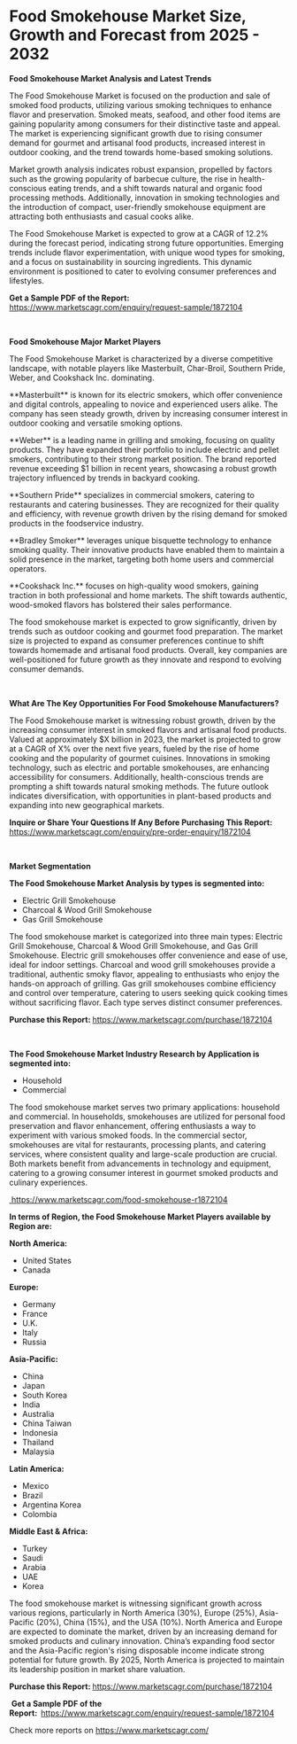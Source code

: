 <p><h1>Food Smokehouse Market Size, Growth and Forecast from 2025 - 2032</h1></p><p><strong>Food Smokehouse Market Analysis and Latest Trends</strong></p>
<p><p>The Food Smokehouse Market is focused on the production and sale of smoked food products, utilizing various smoking techniques to enhance flavor and preservation. Smoked meats, seafood, and other food items are gaining popularity among consumers for their distinctive taste and appeal. The market is experiencing significant growth due to rising consumer demand for gourmet and artisanal food products, increased interest in outdoor cooking, and the trend towards home-based smoking solutions.</p><p>Market growth analysis indicates robust expansion, propelled by factors such as the growing popularity of barbecue culture, the rise in health-conscious eating trends, and a shift towards natural and organic food processing methods. Additionally, innovation in smoking technologies and the introduction of compact, user-friendly smokehouse equipment are attracting both enthusiasts and casual cooks alike.</p><p>The Food Smokehouse Market is expected to grow at a CAGR of 12.2% during the forecast period, indicating strong future opportunities. Emerging trends include flavor experimentation, with unique wood types for smoking, and a focus on sustainability in sourcing ingredients. This dynamic environment is positioned to cater to evolving consumer preferences and lifestyles.</p></p>
<p><strong>Get a Sample PDF of the Report:&nbsp;</strong> <a href="https://www.marketscagr.com/enquiry/request-sample/1872104?utm_campaign=2202&utm_medium=2&utm_source=Github&utm_content=ia&utm_term=05022025&utm_id=food-smokehouse">https://www.marketscagr.com/enquiry/request-sample/1872104</a></p>
<p>&nbsp;</p>
<p><strong>Food Smokehouse Major Market Players</strong></p>
<p><p>The Food Smokehouse Market is characterized by a diverse competitive landscape, with notable players like Masterbuilt, Char-Broil, Southern Pride, Weber, and Cookshack Inc. dominating. </p><p>**Masterbuilt** is known for its electric smokers, which offer convenience and digital controls, appealing to novice and experienced users alike. The company has seen steady growth, driven by increasing consumer interest in outdoor cooking and versatile smoking options.</p><p>**Weber** is a leading name in grilling and smoking, focusing on quality products. They have expanded their portfolio to include electric and pellet smokers, contributing to their strong market position. The brand reported revenue exceeding $1 billion in recent years, showcasing a robust growth trajectory influenced by trends in backyard cooking.</p><p>**Southern Pride** specializes in commercial smokers, catering to restaurants and catering businesses. They are recognized for their quality and efficiency, with revenue growth driven by the rising demand for smoked products in the foodservice industry.</p><p>**Bradley Smoker** leverages unique bisquette technology to enhance smoking quality. Their innovative products have enabled them to maintain a solid presence in the market, targeting both home users and commercial operators.</p><p>**Cookshack Inc.** focuses on high-quality wood smokers, gaining traction in both professional and home markets. The shift towards authentic, wood-smoked flavors has bolstered their sales performance.</p><p>The food smokehouse market is expected to grow significantly, driven by trends such as outdoor cooking and gourmet food preparation. The market size is projected to expand as consumer preferences continue to shift towards homemade and artisanal food products. Overall, key companies are well-positioned for future growth as they innovate and respond to evolving consumer demands.</p></p>
<p>&nbsp;</p>
<p><strong>What Are The Key Opportunities For Food Smokehouse Manufacturers?</strong></p>
<p><p>The Food Smokehouse market is witnessing robust growth, driven by the increasing consumer interest in smoked flavors and artisanal food products. Valued at approximately $X billion in 2023, the market is projected to grow at a CAGR of X% over the next five years, fueled by the rise of home cooking and the popularity of gourmet cuisines. Innovations in smoking technology, such as electric and portable smokehouses, are enhancing accessibility for consumers. Additionally, health-conscious trends are prompting a shift towards natural smoking methods. The future outlook indicates diversification, with opportunities in plant-based products and expanding into new geographical markets.</p></p>
<p><strong>Inquire or Share Your Questions If Any Before Purchasing This Report:</strong> <a href="https://www.marketscagr.com/enquiry/pre-order-enquiry/1872104?utm_campaign=2202&utm_medium=2&utm_source=Github&utm_content=ia&utm_term=05022025&utm_id=food-smokehouse">https://www.marketscagr.com/enquiry/pre-order-enquiry/1872104</a></p>
<p>&nbsp;</p>
<p><strong>Market Segmentation</strong></p>
<p><strong>The Food Smokehouse Market Analysis by types is segmented into:</strong></p>
<p><ul><li>Electric Grill Smokehouse</li><li>Charcoal & Wood Grill Smokehouse</li><li>Gas Grill Smokehouse</li></ul></p>
<p><p>The food smokehouse market is categorized into three main types: Electric Grill Smokehouse, Charcoal & Wood Grill Smokehouse, and Gas Grill Smokehouse. Electric grill smokehouses offer convenience and ease of use, ideal for indoor settings. Charcoal and wood grill smokehouses provide a traditional, authentic smoky flavor, appealing to enthusiasts who enjoy the hands-on approach of grilling. Gas grill smokehouses combine efficiency and control over temperature, catering to users seeking quick cooking times without sacrificing flavor. Each type serves distinct consumer preferences.</p></p>
<p><strong>Purchase this Report:&nbsp;</strong><a href="https://www.marketscagr.com/purchase/1872104?utm_campaign=2202&utm_medium=2&utm_source=Github&utm_content=ia&utm_term=05022025&utm_id=food-smokehouse">https://www.marketscagr.com/purchase/1872104</a></p>
<p>&nbsp;</p>
<p><strong>The Food Smokehouse Market Industry Research by Application is segmented into:</strong></p>
<p><ul><li>Household</li><li>Commercial</li></ul></p>
<p><p>The food smokehouse market serves two primary applications: household and commercial. In households, smokehouses are utilized for personal food preservation and flavor enhancement, offering enthusiasts a way to experiment with various smoked foods. In the commercial sector, smokehouses are vital for restaurants, processing plants, and catering services, where consistent quality and large-scale production are crucial. Both markets benefit from advancements in technology and equipment, catering to a growing consumer interest in gourmet smoked products and culinary experiences.</p></p>
<p><a href="https://www.marketscagr.com/food-smokehouse-r1872104?utm_campaign=2202&utm_medium=2&utm_source=Github&utm_content=ia&utm_term=05022025&utm_id=food-smokehouse">&nbsp;https://www.marketscagr.com/food-smokehouse-r1872104</a></p>
<p><strong>In terms of Region, the Food Smokehouse Market Players available by Region are:</strong></p>
<p>
    <p> <strong> North America: </strong>
        <ul>
            <li>United States</li>
            <li>Canada</li>
        </ul>
        </p> 
    <p> <strong> Europe: </strong>
        <ul>
            <li>Germany</li>
            <li>France</li>
            <li>U.K.</li>
            <li>Italy</li>
            <li>Russia</li>
        </ul>
        </p> 
    <p> <strong> Asia-Pacific: </strong>
        <ul>
            <li>China</li>
            <li>Japan</li>
            <li>South Korea</li>
            <li>India</li>
            <li>Australia</li>
            <li>China Taiwan</li>
            <li>Indonesia</li>
            <li>Thailand</li>
            <li>Malaysia</li>
        </ul>
        </p> 
    <p> <strong> Latin America: </strong>
        <ul>
            <li>Mexico</li>
            <li>Brazil</li>
            <li>Argentina Korea</li>
            <li>Colombia</li>
        </ul>
        </p> 
    <p> <strong> Middle East & Africa: </strong>
        <ul>
            <li>Turkey</li>
            <li>Saudi</li>
            <li>Arabia</li>
            <li>UAE</li>
            <li>Korea</li>
        </ul>
    </p>
    </p>
<p><p>The food smokehouse market is witnessing significant growth across various regions, particularly in North America (30%), Europe (25%), Asia-Pacific (20%), China (15%), and the USA (10%). North America and Europe are expected to dominate the market, driven by an increasing demand for smoked products and culinary innovation. China’s expanding food sector and the Asia-Pacific region's rising disposable income indicate strong potential for future growth. By 2025, North America is projected to maintain its leadership position in market share valuation.</p></p>
<p><strong>Purchase this Report: </strong><a href="https://www.marketscagr.com/purchase/1872104?utm_campaign=2202&utm_medium=2&utm_source=Github&utm_content=ia&utm_term=05022025&utm_id=food-smokehouse">https://www.marketscagr.com/purchase/1872104</a></p>
<p>&nbsp;<strong>Get a Sample PDF of the Report:&nbsp;&nbsp;</strong><a href="https://www.marketscagr.com/enquiry/request-sample/1872104?utm_campaign=2202&utm_medium=2&utm_source=Github&utm_content=ia&utm_term=05022025&utm_id=food-smokehouse">https://www.marketscagr.com/enquiry/request-sample/1872104</a></p>
<p><strong></strong></p>
<p>Check more reports on <a href="https://www.marketscagr.com/?utm_campaign=2202&utm_medium=2&utm_source=Github&utm_content=ia&utm_term=05022025&utm_id=food-smokehouse">https://www.marketscagr.com/</a></p>